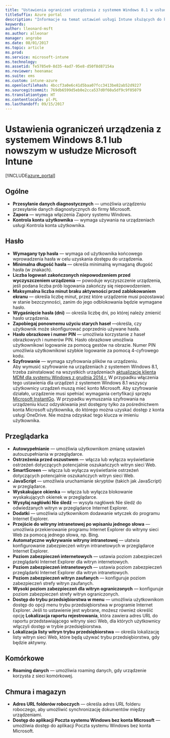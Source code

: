 ```yaml
---
title: "Ustawienia ograniczeń urządzenia z systemem Windows 8.1 w usłudze Intune"
titleSuffix: Azure portal
description: "Informacje na temat ustawień usługi Intune służących do kontrolowania ustawień i funkcjonalności na urządzeniach z systemem Windows 8.1."
keywords: 
author: lleonard-msft
ms.author: alleonar
manager: angrobe
ms.date: 08/01/2017
ms.topic: article
ms.prod: 
ms.service: microsoft-intune
ms.technology: 
ms.assetid: fe5785e9-8d35-4ad7-95e8-d50f8d87154a
ms.reviewer: heenamac
ms.suite: ems
ms.custom: intune-azure
ms.openlocfilehash: 4bccf3a0e6c41d5baa07fcc3413be82ab52d9227
ms.sourcegitcommit: 769db6599d5eb0e2cca537d0f60a5df9c9f05079
ms.translationtype: HT
ms.contentlocale: pl-PL
ms.lasthandoff: 09/15/2017
---
```

# <a name="windows-81-and-later-device-restriction-settings-in-microsoft-intune"></a>Ustawienia ograniczeń urządzenia z systemem Windows 8.1 lub nowszym w usłudze Microsoft Intune

[!INCLUDE[azure_portal](./includes/azure_portal.md)]

## <a name="general"></a>Ogólne

-   **Przesyłanie danych diagnostycznych** — umożliwia urządzeniu przesyłanie danych diagnostycznych do firmy Microsoft.
-   **Zapora** — wymaga włączenia Zapory systemu Windows.
-   **Kontrola konta użytkownika** — wymaga używania na urządzeniach usługi Kontrola konta użytkownika.

## <a name="password"></a>Hasło
-   **Wymagany typ hasła** — wymaga od użytkownika końcowego wprowadzenia hasła w celu uzyskania dostępu do urządzenia.
-   **Minimalna długość hasła** — określa minimalną wymaganą długość hasła (w znakach).
-   **Liczba logowań zakończonych niepowodzeniem przed wyczyszczeniem urządzenia** — powoduje wyczyszczenie urządzenia, jeśli podana liczba prób logowania zakończy się niepowodzeniem.
-   **Maksymalna liczba minut braku aktywności przed zablokowaniem ekranu** — określa liczbę minut, przez które urządzenie musi pozostawać w stanie bezczynności, zanim do jego odblokowania będzie wymagane hasło.
-   **Wygaśnięcie hasła (dni)** — określa liczbę dni, po której należy zmienić hasło urządzenia.
-   **Zapobiegaj ponownemu użyciu starych haseł** —określa, czy użytkownik może skonfigurować poprzednio używane hasła.
-   **Hasło obrazkowe i numer PIN** — umożliwia korzystanie z haseł obrazkowych i numerów PIN. Hasło obrazkowe umożliwia użytkownikowi logowanie za pomocą gestów na obrazie. Numer PIN umożliwia użytkownikowi szybkie logowanie za pomocą 4-cyfrowego kodu.
-   **Szyfrowanie** — wymaga szyfrowania plików na urządzeniu.<br>Aby wymusić szyfrowanie na urządzeniach z systemem Windows 8.1, trzeba zainstalować na wszystkich urządzeniach [aktualizację klienta MDM dla systemu Windows z grudnia 2014 r.](https://support.microsoft.com/kb/3013816) 
W przypadku włączenia tego ustawienia dla urządzeń z systemem Windows 8.1 wszyscy użytkownicy urządzeń muszą mieć konto Microsoft.
Aby szyfrowanie działało, urządzenie musi spełniać wymagania certyfikacji sprzętu [Microsoft InstantGo](https://blogs.windows.com/windowsexperience/2014/06/19/instantgo-a-better-way-to-sleep/#IBHULcTfI4PokO8X.97).
W przypadku wymuszania szyfrowania na urządzeniu klucz odzyskiwania jest dostępny tylko za pośrednictwem konta Microsoft użytkownika, do którego można uzyskać dostęp z konta usługi OneDrive. Nie można odzyskać tego klucza w imieniu użytkownika.     



## <a name="browser"></a>Przeglądarka
-   **Autowypełnianie** — umożliwia użytkownikom zmianę ustawień autouzupełniania w przeglądarce.
-   **Ostrzeżenia przed oszustwem** — włącza lub wyłącza wyświetlanie ostrzeżeń dotyczących potencjalnie oszukańczych witryn sieci Web.
-   **SmartScreen** — włącza lub wyłącza wyświetlanie ostrzeżeń dotyczących potencjalnie oszukańczych witryn sieci Web.
-   **JavaScript** — umożliwia uruchamianie skryptów (takich jak JavaScript) w przeglądarce.
-   **Wyskakujące okienka** — włącza lub wyłącza blokowanie wyskakujących okienek w przeglądarce.
-   **Wysyłaj nagłówki Nie śledź** — wysyła nagłówek Nie śledź do odwiedzanych witryn w przeglądarce Internet Explorer.
-   **Dodatki** — umożliwia użytkownikom dodawanie wtyczek do programu Internet Explorer.
-   **Przejście do witryny intranetowej po wpisaniu jednego słowa** —umożliwia przekierowanie programu Internet Explorer do witryny sieci Web za pomocą jednego słowa, np. Bing.
-   **Automatyczne wykrywanie witryny intranetowej** — ułatwia konfigurowanie zabezpieczeń witryn intranetowych w przeglądarce Internet Explorer.
-   **Poziom zabezpieczeń internetowych** — ustawia poziom zabezpieczeń przeglądarki Internet Explorer dla witryn internetowych.
-   **Poziom zabezpieczeń intranetowych** — ustawia poziom zabezpieczeń przeglądarki Internet Explorer dla witryn intranetowych.
-   **Poziom zabezpieczeń witryn zaufanych** — konfiguruje poziom zabezpieczeń strefy witryn zaufanych.
-   **Wysoki poziom zabezpieczeń dla witryn ograniczonych** — konfiguruje poziom zabezpieczeń strefy witryn ograniczonych.
-   **Dostęp do trybu przedsiębiorstwa w menu** — umożliwia użytkownikom dostęp do opcji menu trybu przedsiębiorstwa w programie Internet Explorer.
Jeśli to ustawienie jest wybrane, możesz również określić opcję **Lokalizacja raportu rejestrowania**, która zawiera adres URL do raportu przedstawiającego witryny sieci Web, dla których użytkownicy włączyli dostęp w trybie przedsiębiorstwa.
-   **Lokalizacja listy witryn trybu przedsiębiorstwa** — określa lokalizację listy witryn sieci Web, które będą używać trybu przedsiębiorstwa, gdy będzie aktywny.

## <a name="cellular"></a>Komórkowe
-   **Roaming danych** — umożliwia roaming danych, gdy urządzenie korzysta z sieci komórkowej.

## <a name="cloud-and-storage"></a>Chmura i magazyn
-   **Adres URL folderów roboczych** — określa adres URL folderu roboczego, aby umożliwić synchronizację dokumentów między urządzeniami.
-   **Dostęp do aplikacji Poczta systemu Windows bez konta Microsoft** — umożliwia dostęp do aplikacji Poczta systemu Windows bez konta Microsoft.    

